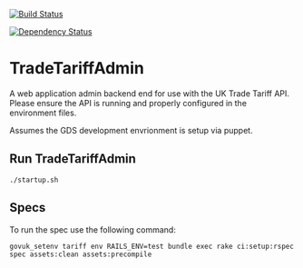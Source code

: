 [![Build Status](https://travis-ci.org/alphagov/trade-tariff-admin.png?branch=master)](https://travis-ci.org/alphagov/trade-tariff-admin)

[![Dependency Status](https://gemnasium.org/alphagov/trade-tariff-admin.png)](https://gemnasium.org/alphagov/trade-tariff-admin)

# TradeTariffAdmin

A web application admin backend end for use with the UK Trade Tariff API.
Please ensure the API is running and properly configured in the
environment files.

Assumes the GDS development envrionment is setup via puppet.

## Run TradeTariffAdmin

    ./startup.sh

## Specs

To run the spec use the following command:

    govuk_setenv tariff env RAILS_ENV=test bundle exec rake ci:setup:rspec spec assets:clean assets:precompile
